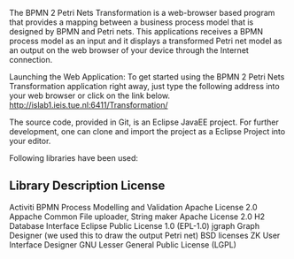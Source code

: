 The BPMN 2 Petri Nets Transformation is a web-browser based program that provides a mapping between a business process model that is designed by BPMN and Petri nets. This applications receives a BPMN process model as an input and it displays a transformed Petri net model as an output on the web browser of your device through the Internet connection. 

Launching the Web Application:
To get started using the BPMN 2 Petri Nets Transformation application right away, just type the following address into your web browser or click on the link below. 
 		http://islab1.ieis.tue.nl:6411/Transformation/ 
 
 The source code, provided in Git, is an Eclipse JavaEE project. 
 For further development, one can clone and import the project as a Eclipse Project into your editor. 

Following libraries have been used:

Library				Description														License   
-----------------------------------------------------------------------------------------------------------
Activiti			BPMN Process Modelling and Validation	   							Apache License 2.0
Appache Common		File uploader, String maker	   										Apache License 2.0
H2					Database Interface	   												Eclipse Public License 1.0 (EPL-1.0)
jgraph				Graph Designer (we used this to draw the output Petri net)	   		BSD licenses
ZK					User Interface Designer	 											GNU Lesser General Public License (LGPL)

